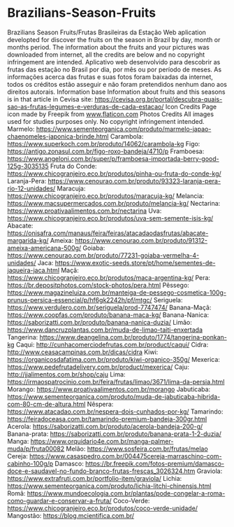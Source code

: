 # Brazilians-Season-Fruits
Brazilians Season Fruits/Frutas Brasileiras da Estação  Web aplication developted for discover the fruits on the season in Brazil by day, month or months period. The information about the fruits and your pictures was downloaded from internet, all the credits are below and no copyright infringement are intended.  Aplicativo web desenvolvido para descobrir as frutas das estação no Brasil por dia, por mês ou por período de meses. As informações acerca das frutas e suas fotos foram baixadas da internet, todos os créditos estão asseguir e não foram pretendidos nenhum dano aos direitos autorais.  Information base Information about fruits and this seasons is in that article in Cevisa site: https://cevisa.org.br/portal/descubra-quais-sao-as-frutas-legumes-e-verduras-de-cada-estacao/  Icon Credits Page icon made by Freepik from www.flaticon.com  Photos Credits All images used for studies purposes only. No copyright infringement intended.  Marmelo: https://www.sementeorganica.com/produto/marmelo-japao-chaenomeles-japonica-brinde.html  Carambola: https://www.superkoch.com.br/produto/14062/carambola-kg  Figo: https://antigo.zonasul.com.br/figo-roxo-bandeja/4710/p  Framboesa: https://www.angeloni.com.br/super/p/framboesa-importada-berry-good-125g-3035135  Fruta do Conde: https://www.chicogranjeiro.eco.br/produtos/pinha-ou-fruta-do-conde-kg/  Laranja-Pera: https://www.cenourao.com.br/produto/93323-laranja-pera-rio-12-unidades/  Maracuja: https://www.chicogranjeiro.eco.br/produtos/maracuja-kg/  Melancia: https://www.macsupermercados.com.br/produto/melancia-kg/  Nectarina: https://www.proativaalimentos.com.br/nectarina  Uva: https://www.chicogranjeiro.eco.br/produtos/uva-sem-semente-isis-kg/  Abacate: https://onisafra.com/manaus/feira/feiras/atacadaodasfrutas/abacate-margarida-kg/  Ameixa: https://www.cenourao.com.br/produto/91312-ameixa-americana-500g/  Goiaba: https://www.cenourao.com.br/produto/77231-goiaba-vermelha-4-unidades/  Jaca: https://www.exotic-seeds.store/pt/home/sementes-de-jaqueira-jaca.html  Maçã: https://www.chicogranjeiro.eco.br/produtos/maca-argentina-kg/  Pera: https://br.depositphotos.com/stock-photos/pera.html  Pêssego: https://www.magazineluiza.com.br/manteiga-de-pessego-cosmetica-100g-prunus-persica-essencial/p/hf6gk2242h/pf/mtgc/  Seriguela: https://www.verdulero.com.br/seriguela/prod-7747474/  Banana-Maçã: https://www.coopfas.com/produto/banana-maca-kg/  Banana-Nanica: https://saborizatti.com.br/produto/banana-nanica-duzia/  Limão: https://www.dancruzplantas.com.br/muda-de-limao-taiti-enxertada  Tangerina: https://www.deangelina.com.br/produto/1774/tangerina-ponkan-kg  Caqui: http://cunhacomerciodefrutas.com.br/product/caqui/  Cidra: http://www.ceasacampinas.com.br/dicas/cidra  Kiwi: https://organicosdafatima.com.br/produto/kiwi-organico-350g/  Mexerica: https://www.pedefrutadelivery.com.br/product/mexerica/  Caju: http://jjalimentos.com.br/shop/caju  Lima: https://irmaospatrocinio.com.br/feira/frutas/limao/3671/lima-da-persia.html  Morango: https://www.proativaalimentos.com.br/morango  Jabuticaba: https://www.sementeorganica.com/produto/muda-de-jabuticaba-hibrida-com-80-cm-de-altura.html  Nêspera: https://www.atacadao.com.br/nespera-dois-cunhados-por-kg/  Tamarindo: https://feiradoceasa.com.br/tamarindo-premium-bandeja-300gr.html  Acerola: https://saborizatti.com.br/produto/acerola-bandeja-200-g/  Banana-prata: https://saborizatti.com.br/produto/banana-prata-1-2-duzia/  Manga: https://www.orquidario4e.com.br/manga-palmer-muda/p/fruta00082  Melão: https://www.sosfeira.com.br/frutas/melao  Cereja: https://www.casaspedro.com.br/004475cereja-marraschino-com-cabinho-100g/p  Damasco: https://br.freepik.com/fotos-premium/damasco-doce-e-saudavel-no-fundo-branco-frutas-frescas_3026324.htm  Graviola: https://www.extrafruti.com.br/portfolio-item/graviola/  Lichia: https://www.sementeorganica.com/produto/lichia-litchi-chinensis.html  Romã: https://www.mundoecologia.com.br/plantas/pode-congelar-a-roma-como-guardar-e-conservar-a-fruta/  Coco-Verde: https://www.chicogranjeiro.eco.br/produtos/coco-verde-unidade/  Mangostão: https://blog.mcientifica.com.br/
